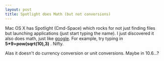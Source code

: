 ```yaml
---
layout: post
title: Spotlight does Math (but not conversions)
---
```



Mac OS X has Spotlight (Cmd-Space) which rocks for not just finding files but launching applications (just start typing the name). I just discovered it also does math, just like <a href="http://www.google.com/search?q=5*9%2B%28sqrt+10%29%5E3%3D&amp;btnG=Search">google</a>. For example, try typing in <strong>5*9+pow(sqrt(10),3)</strong> . Nifty.

Alas it doesn't do currency conversion or unit conversions. Maybe in 10.6...?
